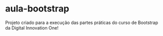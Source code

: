 # aula-bootstrap
Projeto criado para a execução das partes práticas do curso de Bootstrap da Digital Innovation One!
